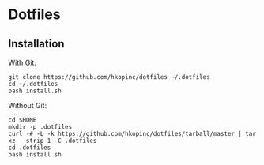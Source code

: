 Dotfiles
========

Installation
------------

With Git:

    git clone https://github.com/hkopinc/dotfiles ~/.dotfiles
    cd ~/.dotfiles
    bash install.sh

Without Git:

    cd $HOME
    mkdir -p .dotfiles
    curl -# -L -k https://github.com/hkopinc/dotfiles/tarball/master | tar xz --strip 1 -C .dotfiles
    cd .dotfiles
    bash install.sh
